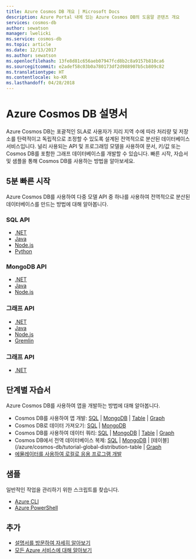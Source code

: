 ```yaml
---
title: Azure Cosmos DB 개요 | Microsoft Docs
description: Azure Portal 내에 있는 Azure Cosmos DB의 도움말 콘텐츠 개요
services: cosmos-db
author: sewatson
manager: lwelicki
ms.service: cosmos-db
ms.topic: article
ms.date: 12/13/2017
ms.author: sewatson
ms.openlocfilehash: 13fe8d81c656aeb07947fcd8b2c8a9157b810ca6
ms.sourcegitcommit: e2adef58c03b0a780173df2d988907b5cb809c82
ms.translationtype: HT
ms.contentlocale: ko-KR
ms.lasthandoff: 04/28/2018
---
```

# <a name="azure-cosmos-db-documentation"></a>Azure Cosmos DB 설명서

Azure Cosmos DB는 포괄적인 SLA로 사용자가 지리 지역 수에 따라 처리량 및 저장소를 탄력적이고 독립적으로 조정할 수 있도록 설계된 전역적으로 분산된 데이터베이스 서비스입니다. 널리 사용되는 API 및 프로그래밍 모델을 사용하여 문서, 키/값 또는 Cosmos DB를 포함한 그래프 데이터베이스를 개발할 수 있습니다. 빠른 시작, 자습서 및 샘플을 통해 Cosmos DB를 사용하는 방법을 알아보세요.

## <a name="5-minute-quickstarts"></a>5분 빠른 시작

Azure Cosmos DB를 사용하여 다중 모델 API 중 하나를 사용하여 전역적으로 분산된 데이터베이스를 만드는 방법에 대해 알아봅니다.

### <a name="sql-api"></a>SQL API

- [.NET](/azure/cosmos-db/create-sql-api-dotnet)
- [Java](/azure/cosmos-db/create-sql-api-java)
- [Node.js](/azure/cosmos-db/create-sql-api-nodejs)
- [Python](/azure/cosmos-db/create-sql-api-python)

### <a name="mongodb-api"></a>MongoDB API

- [.NET](/azure/cosmos-db/create-mongodb-dotnet)
- [Java](/azure/cosmos-db/create-mongodb-java)
- [Node.js](/azure/cosmos-db/create-mongodb-nodejs)

### <a name="graph-api"></a>그래프 API

- [.NET](/azure/cosmos-db/create-graph-dotnet)
- [Java](/azure/cosmos-db/create-graph-java)
- [Node.js](/azure/cosmos-db/create-graph-nodejs)
- [Gremlin](/azure/cosmos-db/create-graph-gremlin-console)

### <a name="graph-api"></a>그래프 API

- [.NET](/azure/cosmos-db/create-table-dotnet)

## <a name="step-by-step-tutorials"></a>단계별 자습서

Azure Cosmos DB를 사용하여 앱을 개발하는 방법에 대해 알아봅니다.

- Cosmos DB를 사용하여 앱 개발: [SQL](/azure/cosmos-db/tutorial-develop-sql-api-dotnet) | [MongoDB](/azure/cosmos-db/tutorial-develop-mongodb-nodejs) | [Table](/azure/cosmos-db/tutorial-develop-table-dotnet) | [Graph](/azure/cosmos-db/tutorial-develop-graph-dotnet)
- Cosmos DB로 데이터 가져오기: [SQL](/azure/cosmos-db/sql-api-import-data) | [MongoDB](/azure/cosmos-db/mongodb-migrate) 
- Cosmos DB를 사용하여 데이터 쿼리: [SQL](/azure/cosmos-db/tutorial-query-sql-api) | [MongoDB](/azure/cosmos-db/tutorial-query-mongodb) | [Table](/azure/cosmos-db/tutorial-query-table) | [Graph](/azure/cosmos-db/tutorial-query-graph)
- Cosmos DB에서 전역 데이터베이스 복제: [SQL](/azure/cosmos-db/tutorial-global-distribution-sql-api) | [MongoDB](/azure/cosmos-db/tutorial-global-distribution-mongodb) | [테이블](/azure/cosmos-db/tutorial-global-distribution-table | [Graph](/azure/cosmos-db/tutorial-global-distribution-graph)
- [에뮬레이터를 사용하여 로컬로 응용 프로그램 개발](/azure/cosmos-db/local-emulator)

## <a name="samples"></a>샘플

일반적인 작업을 관리하기 위한 스크립트를 찾습니다.


- [Azure CLI](/azure/cosmos-db/cli-samples)
- [Azure PowerShell](/azure/cosmos-db/powershell-samples)

## <a name="more"></a>추가

- [설명서를 방문하여 자세히 알아보기](/azure/cosmos-db/index)
- [모든 Azure 서비스에 대해 알아보기](https://aka.ms/j3wr7y)